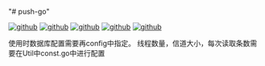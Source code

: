 "# push-go" 

[![github](https://badgen.net/badge/OS/windows10/orange)](http://msdn.itellyou.cn/)
[![github](https://badgen.net/badge/go/1.11.5/green)](https://studygolang.com/dl)
[![github](https://badgen.net/badge/build/passing/green)](#)
[![github](https://badgen.net/badge/IDE/Goland_2019/green)](https://github.com/Rejudge-F/WebServer_/blob/master/LICENSE)
[![github](https://badgen.net/badge/license/MIT/green)](https://github.com/Rejudge-F/WebServer_/blob/master/LICENSE)

使用时数据库配置需要再config中指定。
线程数量，信道大小，每次读取条数需要在Util中const.go中进行配置
